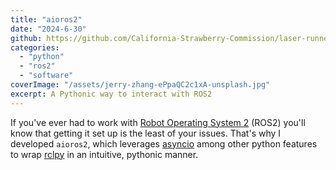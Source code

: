 ```yaml
---
title: "aioros2"
date: "2024-6-30"
github: https://github.com/California-Strawberry-Commission/laser-runner-cutter/tree/main/ros2/aioros2
categories:
  - "python"
  - "ros2"
  - "software"
coverImage: "/assets/jerry-zhang-ePpaQC2c1xA-unsplash.jpg"
excerpt: A Pythonic way to interact with ROS2
---
```


If you've ever had to work with [Robot Operating System 2](https://www.ros.org/) (ROS2) you'll know that getting it set up is the least of your issues.
That's why I developed `aioros2`, which leverages [asyncio](https://docs.python.org/3/library/asyncio.html) among other python features to wrap [rclpy](https://github.com/ros2/rclpy) in an intuitive, pythonic manner.